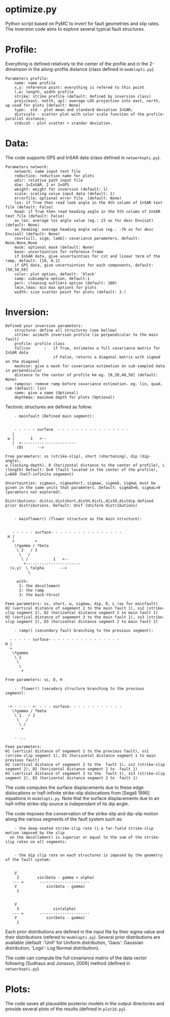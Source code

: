 # optimize.py 

Python script based on PyMC to invert for fault geometries and slip rates. The inversion code aims to explore several typical fault structures.
 
Profile:
=============
Everything is defined relatively to the center of the profile and in the 2-dimension in the along-profile distance (class defined in `modelopti.py`).

```
Parameters profile: 
    name: name profile
    x,y: reference point: everything is refered to this point 
    l,w: length, width profile
    strike: strike profile (default: defined by inversion class)
    proj=[east, notth, up]: average LOS projection into east, north, up used for plots [default: None]
    type:  std - plot mean and standard deviation InSAR;
    distscale - scatter plot with color scale function of the profile-parallel distance;
    stdscat - plot scatter + standar deviation. 
```

Data:
=============
The code supports GPS and InSAR data (class defined in `networkopti.py`).

```
Parameters notwork: 
    network: name input text file
    reduction: reduction name for plots
    wdir: relative path input file
    dim: 1=InSAR, 2 or 3=GPS
    weight: weight for inversion (default: 1)
    scale: scaling value input data (default: 1)
    errorfile: optional error file  (default: None)
    los: if True then read look angle in the 4th column of InSAR text file (default: False)
    head: if True then read heading angle in the 5th column of InSAR text file (default: False)
    av_los: average los angle value (eg.: 23 as for desc Envisat) (default: None)
    av_heading: average heading angle value (eg.: -76 as for desc Envisat) (default: None)
    cov=[sill, sigm, lamb]: covariance parameters, default: None,None,None
    mask: optional mask (default: None)
    base: uncertainties for reference frame
    if InSAR data, give uncertainties for cst and linear term of the ramp, default: [10, 0.1]
    if GPS data, give uncertainties for each components, default: [50,50,50]
    color: plot option, default: 'black' 
    samp: subsample option, default:1 
    perc: cleaning outliers option (default: 100)
    lmin,lmax: min max options for plots
    width: size scatter point for plots (default: 3.)
```

Inversion:
=============

```
Defined your inversion parameters: 
    structure: define all structures (see bellow)
    strike: azimuth inversion profile (ie perpandicular to the main fault)
    profile: profile class 
    fullcov      :   if True, estimates a full covariance matrix for InSAR data
                     if False, returns a diagonal matrix with sigmad on the diagonal
    maskcov: give a mask for covariance estimation on sub-sampled data in perpendicular 
    distance to the center of profile km eg. [0,20,40,50] (default: None)
    rampcov: remove ramp before covariance estimation. eg. lin, quad, cub (default: lin)
    name: give a name (Optional)
    depthmax: maximum depth for plots (Optional)
```

Tectonic structures are defined as follow: 

```
    - mainfault (Defined main segment):


    - - - - - surface  - - - - - - - - - - - - - - - -
   |  
 w |       1   <--
   |  +------------------------
     (D)      --> 

Free parameters: ss (strike-slip), short (shortening), dip (dip-angle),
w (locking-depth), D (horizontal distance to the center of profile), L (length) Default: D=0 (fault located in the center of the profile), L=660 (half-infinite segement)

Uncertainties: sigmass, sigmashort, sigmaw, sigmaD, sigmaL must be given in the same units that parameters. Default: sigmaD=0, sigmaL=0 (paramters not explored).

Distributions: distss,distshort,distH,distL,distD,distdip defined prior distributions. Default: Unif (Uniform distributions)


    - mainflower() (flower structure as the main structure):


   - - - - - surface- - - - - - - - - - - - - - - -
 H |
   +         + 
    \ºgamma / ºbeta
     \ 2   / 3
      \   /
       \ /           1   <--
        +------------------------
  (x,y)  \ ºalpha       -->        
          \                             
      
	 with:
      1: the décollement
      2: the ramp
      3: the back-thrust

Feee parameters: ss, short, w, sigmaw, dip, D, L (as for mainfault) 
H2 (vertical distance of segement 2 to the main fault 1), ss2 (strike-slip segment 2), D2 (horizontal distance segment 2 to main fault 1)
H3 (vertical distance of segement 3 to the main fault 1), ss3 (strike-slip segment 2), D3 (horizontal distance segment 2 to main fault 1)

    - ramp() (secondary fault branching to the previous segment):

  - - - - - surface- - - - - - - - - - - - - - - -
H |
  +   
   \ºgamma  
    \ 1    
     \   
      \  
	   +	

Free parameters: ss, D, H
    
    -  flower() (secodary structure branching to the previous segment):


 -+ - - - - +- - - - surface- - - - - - - - - - - -
   \ºgamma / ºbeta
    \ 1   / 2
     \   /
      \ /           
       +  

    - ...

Feee parameters: 
H1 (vertical distance of segement 1 to the previous fault), ss1 (strike-slip segment 1), D1 (horizontal distance segment 1 to main previous fault)
H2 (vertical distance of segement 2 to the  fault 1), ss2 (strike-slip segment 2), D2 (horizontal distance segment 2 to  fault 1)
H3 (vertical distance of segement 3 to the  fault 1), ss3 (strike-slip segment 2), D3 (horizontal distance segment 2 to  fault 1)

```

The code computes the surface displacements due to these edge dislocations or half-infinite strike-slip dislocations from [Segall 1996] equations in `modelopti.py`. Note that the surface displacements due to an half-infite strike-slip source is independant of its dip angle. 

The code imposes the conservation of the strike-slip and dip-slip motion along the various segments of the fault system such as:

```
	- the deep-seated strike-slip rate (i.e far-field strike-slip motion imposed by the slip 
  on the decollement) is superior or equal to the sum of the strike-slip rates on all segments:
					

	- the dip slip rate on each structures is imposed by the geometry of the fault system:


    V
     2        sin(beta - gamma + alpha)
   --- =       ----------------------
    V             sin(beta - gamma)
     1


    V
     3               sin(alpha)
   --- =       ----------------------
    V             sin(beta - gamma)
     1

```   

Each prior distributions are defined in the input file by their sigma value and their distributions (refered to `modelopti.py`). Several prior distributions are available (default :'Unif' for Uniform distribution, 'Gaus': Gaussian distribution, 'Logn': Log Normal distribution).

The code can compute the full covariance matrix of the data vector following [Sudhaus and Jonsson, 2009] method (defined in `networkopti.py`).

Plots:
=============

The code saves all plaussible posterior models in the output directories and provide several plots of the results (defined in `plot2d.py`). 

